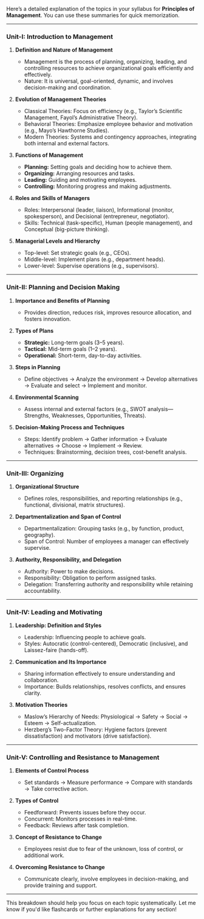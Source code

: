 Here’s a detailed explanation of the topics in your syllabus for **Principles of Management**. You can use these summaries for quick memorization.

---

### **Unit-I: Introduction to Management**
1. **Definition and Nature of Management**  
   - Management is the process of planning, organizing, leading, and controlling resources to achieve organizational goals efficiently and effectively.  
   - Nature: It is universal, goal-oriented, dynamic, and involves decision-making and coordination.

2. **Evolution of Management Theories**  
   - Classical Theories: Focus on efficiency (e.g., Taylor’s Scientific Management, Fayol’s Administrative Theory).  
   - Behavioral Theories: Emphasize employee behavior and motivation (e.g., Mayo’s Hawthorne Studies).  
   - Modern Theories: Systems and contingency approaches, integrating both internal and external factors.

3. **Functions of Management**  
   - **Planning:** Setting goals and deciding how to achieve them.  
   - **Organizing:** Arranging resources and tasks.  
   - **Leading:** Guiding and motivating employees.  
   - **Controlling:** Monitoring progress and making adjustments.

4. **Roles and Skills of Managers**  
   - Roles: Interpersonal (leader, liaison), Informational (monitor, spokesperson), and Decisional (entrepreneur, negotiator).  
   - Skills: Technical (task-specific), Human (people management), and Conceptual (big-picture thinking).

5. **Managerial Levels and Hierarchy**  
   - Top-level: Set strategic goals (e.g., CEOs).  
   - Middle-level: Implement plans (e.g., department heads).  
   - Lower-level: Supervise operations (e.g., supervisors).

---

### **Unit-II: Planning and Decision Making**
1. **Importance and Benefits of Planning**  
   - Provides direction, reduces risk, improves resource allocation, and fosters innovation.

2. **Types of Plans**  
   - **Strategic:** Long-term goals (3–5 years).  
   - **Tactical:** Mid-term goals (1–2 years).  
   - **Operational:** Short-term, day-to-day activities.

3. **Steps in Planning**  
   - Define objectives → Analyze the environment → Develop alternatives → Evaluate and select → Implement and monitor.

4. **Environmental Scanning**  
   - Assess internal and external factors (e.g., SWOT analysis—Strengths, Weaknesses, Opportunities, Threats).

5. **Decision-Making Process and Techniques**  
   - Steps: Identify problem → Gather information → Evaluate alternatives → Choose → Implement → Review.  
   - Techniques: Brainstorming, decision trees, cost-benefit analysis.

---

### **Unit-III: Organizing**
1. **Organizational Structure**  
   - Defines roles, responsibilities, and reporting relationships (e.g., functional, divisional, matrix structures).

2. **Departmentalization and Span of Control**  
   - Departmentalization: Grouping tasks (e.g., by function, product, geography).  
   - Span of Control: Number of employees a manager can effectively supervise.

3. **Authority, Responsibility, and Delegation**  
   - Authority: Power to make decisions.  
   - Responsibility: Obligation to perform assigned tasks.  
   - Delegation: Transferring authority and responsibility while retaining accountability.

---

### **Unit-IV: Leading and Motivating**
1. **Leadership: Definition and Styles**  
   - Leadership: Influencing people to achieve goals.  
   - Styles: Autocratic (control-centered), Democratic (inclusive), and Laissez-faire (hands-off).

2. **Communication and Its Importance**  
   - Sharing information effectively to ensure understanding and collaboration.  
   - Importance: Builds relationships, resolves conflicts, and ensures clarity.

3. **Motivation Theories**  
   - Maslow’s Hierarchy of Needs: Physiological → Safety → Social → Esteem → Self-actualization.  
   - Herzberg’s Two-Factor Theory: Hygiene factors (prevent dissatisfaction) and motivators (drive satisfaction).

---

### **Unit-V: Controlling and Resistance to Management**
1. **Elements of Control Process**  
   - Set standards → Measure performance → Compare with standards → Take corrective action.

2. **Types of Control**  
   - Feedforward: Prevents issues before they occur.  
   - Concurrent: Monitors processes in real-time.  
   - Feedback: Reviews after task completion.

3. **Concept of Resistance to Change**  
   - Employees resist due to fear of the unknown, loss of control, or additional work.

4. **Overcoming Resistance to Change**  
   - Communicate clearly, involve employees in decision-making, and provide training and support.

---

This breakdown should help you focus on each topic systematically. Let me know if you'd like flashcards or further explanations for any section!
